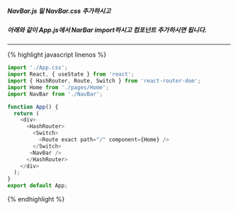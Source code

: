 ##### NavBar.js 밑 NavBar.css 추가하시고
##### 아래와 같이 App.js에서 NarBar import하시고 <NarBar /> 컴포넌트 추가하시면 됩니다.

-------------------------------------------------------------
{% highlight javascript linenos %}
``` javascript
import './App.css';
import React, { useState } from 'react';
import { HashRouter, Route, Switch } from 'react-router-dom';
import Home from './pages/Home';
import NavBar from './NavBar';

function App() {
  return (
    <div>
      <HashRouter>
        <Switch>
          <Route exact path="/" component={Home} />
        </Switch>
       <NavBar />
      </HashRouter>
    </div>
  );
}
export default App;
```
{% endhighlight %}
